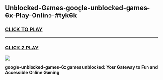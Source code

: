 
## Unblocked-Games-google-unblocked-games-6x-Play-Online-#tyk6k
<h3>
<a href="https://premium.freeplayer.one?title=google-unblocked-games-6x&ref=27F">CLICK TO PLAY</a></h3>
<hr>

<h3>
<a href="https://premium.freeplayer.one?title=google-unblocked-games-6x&ref=27F">CLICK 2 PLAY</a>
  
</h3>

<a href="https://premium.freeplayer.one?title=google-unblocked-games-6x&ref=27F"><img src="https://clearcache.store/games.png"></a>


**google-unblocked-games-6x games unblocked: Your Gateway to Fun and Accessible Online Gaming**
